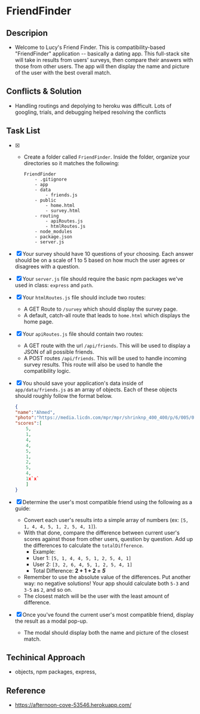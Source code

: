 # FriendFinder
## Descripion

-   Welcome to Lucy's Friend Finder.
    This is compatibility-based "FriendFinder" application -- basically a dating app. 
    This full-stack site will take in results from users' surveys, then compare their answers with those from other users. The app will then display the name and picture of the user with the best overall match. 

## Conflicts & Solution
-   Handling routings and depolying to heroku was difficult. Lots of googling, trials, and debugging helped        resolving the conflicts

## Task List
-   [x] * Create a folder called `FriendFinder`. Inside the folder, organize your directories so it matches 
    the following:

    ```
    FriendFinder
        - .gitignore
        - app
        - data
            - friends.js
        - public
            - home.html
            - survey.html
        - routing
            - apiRoutes.js
            - htmlRoutes.js
        - node_modules
        - package.json
        - server.js
    ```
-   [x] Your survey should have 10 questions of your choosing. Each answer should be on a scale of 1 to 5          based on how much the user agrees or disagrees with a question.
-   [x] Your `server.js` file should require the basic npm packages we've used in class: `express` and `path`.
-   [x] Your `htmlRoutes.js` file should include two routes:
    * A GET Route to `/survey` which should display the survey page.
    * A default, catch-all route that leads to `home.html` which displays the home page. 
-   [x]  Your `apiRoutes.js` file should contain two routes:
    * A GET route with the url `/api/friends`. This will be used to display a JSON of all possible friends.
    * A POST routes `/api/friends`. This will be used to handle incoming survey results. This route will also be used to handle the compatibility logic. 
-   [x] You should save your application's data inside of `app/data/friends.js` as an array of objects. Each 
    of these objects should roughly follow the format below.

    ```json
    {
    "name":"Ahmed",
    "photo":"https://media.licdn.com/mpr/mpr/shrinknp_400_400/p/6/005/064/1bd/3435aa3.jpg",
    "scores":[
        5,
        1,
        4,
        4,
        5,
        1,
        2,
        5,
        4,
        1x`x`
        ]
    }
    ```
   
-   [x] Determine the user's most compatible friend using the following as a guide:
    * Convert each user's results into a simple array of numbers (ex: `[5, 1, 4, 4, 5, 1, 2, 5, 4, 1]`).
    * With that done, compare the difference between current user's scores against those from other users, question by question. Add up the differences to calculate the `totalDifference`.
        * Example: 
        * User 1: `[5, 1, 4, 4, 5, 1, 2, 5, 4, 1]`
        * User 2: `[3, 2, 6, 4, 5, 1, 2, 5, 4, 1]`
        * Total Difference: **2 + 1 + 2 =** **_5_**
    * Remember to use the absolute value of the differences. Put another way: no negative solutions! Your app should calculate both `5-3` and `3-5` as `2`, and so on. 
    * The closest match will be the user with the least amount of difference.    
-   [x] Once you've found the current user's most compatible friend, display the result as a modal pop-up.
    * The modal should display both the name and picture of the closest match.  

## Techinical Approach
-   objects, npm packages, express, 

## Reference
-   https://afternoon-cove-53546.herokuapp.com/

